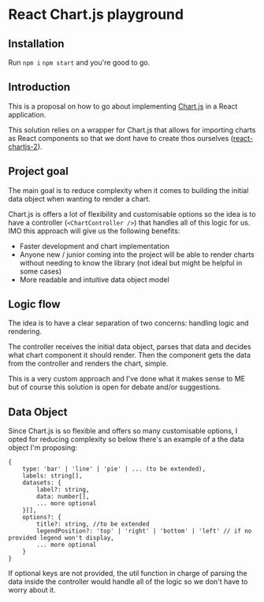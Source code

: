 # React Chart.js playground

## Installation

Run `npm i` `npm start` and you're good to go.

## Introduction

This is a proposal on how to go about implementing [Chart.js](https://www.chartjs.org/docs/latest/) in a React application.

This solution relies on a wrapper for Chart.js that allows for importing charts as React components so that we dont have to create thos ourselves ([react-chartjs-2](https://react-chartjs-2.js.org/)).

## Project goal

The main goal is to reduce complexity when it comes to building the initial data object when wanting to render a chart.

Chart.js is offers a lot of flexibility and customisable options so the idea is to have a controller (`<ChartController />`) that handles all of this logic for us. IMO this approach will give us the following benefits:

- Faster development and chart implementation
- Anyone new / junior coming into the project will be able to render charts without needing to know the library (not ideal but might be helpful in some cases)
- More readable and intuitive data object model

## Logic flow

The idea is to have a clear separation of two concerns: handling logic and rendering.

The controller receives the initial data object, parses that data and decides what chart component it should render. Then the component gets the data from the controller and renders the chart, simple.

This is a very custom approach and I've done what it makes sense to ME but of course this solution is open for debate and/or suggestions.

## Data Object

Since Chart.js is so flexible and offers so many customisable options, I opted for reducing complexity so below there's an example of a the data object I'm proposing:

```
{
    type: 'bar' | 'line' | 'pie' | ... (to be extended),
    labels: string[],
    datasets: {
        label?: string,
        data: number[],
        ... more optional
    }[],
    options?: {
        title?: string, //to be extended
        legendPosition?: 'top' | 'right' | 'bottom' | 'left' // if no provided legend won't display,
        ... more optional
    }
}
```

If optional keys are not provided, the util function in charge of parsing the data inside the controller would handle all of the logic so we don't have to worry about it.
